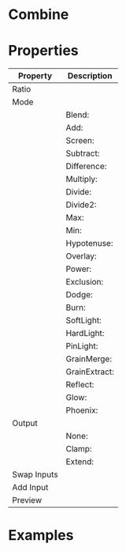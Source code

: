 # Combine


# Properties


| Property | Description| 
| -------- | -----------|
| Ratio |  |
| Mode |  |
| | Blend: <desc> |
| | Add: <desc> |
| | Screen: <desc> |
| | Subtract: <desc> |
| | Difference: <desc> |
| | Multiply: <desc> |
| | Divide: <desc> |
| | Divide2: <desc> |
| | Max: <desc> |
| | Min: <desc> |
| | Hypotenuse: <desc> |
| | Overlay: <desc> |
| | Power: <desc> |
| | Exclusion: <desc> |
| | Dodge: <desc> |
| | Burn: <desc> |
| | SoftLight: <desc> |
| | HardLight: <desc> |
| | PinLight: <desc> |
| | GrainMerge: <desc> |
| | GrainExtract: <desc> |
| | Reflect: <desc> |
| | Glow: <desc> |
| | Phoenix: <desc> |
| Output |  |
| | None: <desc> |
| | Clamp: <desc> |
| | Extend: <desc> |
| Swap Inputs |  |
| Add Input |  |
| Preview |  |




# Examples
